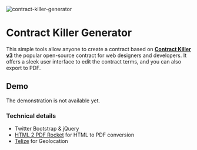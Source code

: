 ![contract-killer-generator](https://cloud.githubusercontent.com/assets/1778633/7248567/f3185d94-e83d-11e4-8707-68ef1f0f46be.png)

# Contract Killer Generator #

This simple tools allow anyone to create a contract based on **[Contract Killer v3](https://gist.github.com/4031110)** the popular open-source contract for web designers and developers. It offers a sleek user interface to edit the contract terms, and you can also export to PDF.

## Demo

The demonstration is not available yet.

### Technical details

- Twitter Bootstrap & jQuery
- [HTML 2 PDF Rocket](http://www.html2pdfrocket.com/) for HTML to PDF conversion
- [Telize](http://www.telize.com/) for Geolocation

